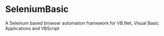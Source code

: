 # SeleniumBasic
A Selenium based browser automation framework for VB.Net, Visual Basic Applications and VBScript
